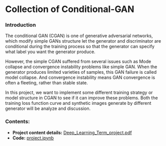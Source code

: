 # Collection of Conditional-GAN

### Introduction

The conditional GAN (CGAN) is one of generative adversarial networks, which modify simple GANs structure
let the generator and discriminator are conditional during the training process so that the
generator can specify what label you want the generator produce.

However, the simple CGAN suffered from several issues such as Mode collapse and convergence
instability problems like simple GAN. When the generator produces limited varieties of
samples, this GAN failure is called model collapse. And convergence instability means GAN
convergence is often a fleeting, rather than stable state.

In this project, we want to implement some different training strategy or model structure in
CGAN to see if it can improve these problems. Both the training loss function curve and synthetic
images generate by different generator will be analyze and discussion.

### Contents:
+ **Project content details:** [Deep_Learning_Term_project.pdf](Deep_Learning_Term_project.pdf)
+ **Code:** [project.ipynb](project.ipynb)